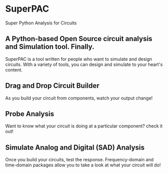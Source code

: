 # SuperPAC
Super Python Analysis for Circuits

## A Python-based Open Source circuit analysis and Simulation tool. Finally.

SuperPAC is a tool written for people who want to simulate and design circuits. With a variety of tools, you can design and simulate to your heart's content.

## Drag and Drop Circuit Builder

As you build your circuit from components, watch your output change!

## Probe Analysis

Want to know what your circuit is doing at a particular component? check it out!

## Simulate Analog and Digital (SAD) Analysis

Once you build your circuits, test the response. Frequency-domain and time-domain packages allow you to take a look at what your circuit will do!
